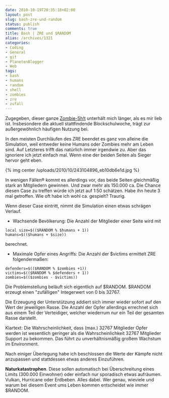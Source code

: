 ```yaml
---
date: 2010-10-19T20:35:18+02:00
layout: post
slug: bash-zre-und-random
status: publish
comments: true
title: Bash | ZRE und $RANDOM
alias: /archives/1321
categories:
- Coding
- General
- git
- PlanetenBlogger
- Web
tags:
- bash
- humans
- random
- shell
- zombies
- zre
- zufall
---
```


Zugegeben, dieser ganze [Zombie-Sh!t](/archives/1314) unterhält mich länger, als es mir lieb ist. Insbesondere die aktuell stattfindende Blockschulwoche, trägt zur außergewöhnlich häufigen Nutzung bei.

In den meisten Durchläufen des ZRE beendet es ganz von alleine die Simulation, weil entweder keine Humans oder Zombies mehr am Leben sind. Auf Letzteres trifft das natürlich immer irgendwie zu. Aber das ignoriere ich jetzt einfach mal. Wenn eine der beiden Seiten als Sieger hervor geht eben.


{% img center /uploads/2010/10/243104896_eb10db6e1d.jpg %}


In wenigen Fällen® kommt es allerdings vor, das beide Seiten gleichmäßig stark an Mitgliedern gewinnen. Und zwar mehr als 150.000 ca. Die Chance diesen Case zu treffen würde ich jetzt auf 1:50 schätzen. Habe ihn heute 3 mal getroffen. Wie oft habe ich wohl ca. gespielt? Traurig.

Wenn dieser Case eintritt, nimmt die Simulation einen etwas schrägen Verlauf.



	
  * Wachsende Bevölkerung: Die Anzahl der Mitglieder einer Seite wird mit
```
local size=$(($RANDOM % $humans + 1))
humans=$(($humans + $size))
```

berechnet.

	
  * Maximale Opfer eines Angriffs: Die Anzahl der $victims ermittelt ZRE folgendermaßen:
```
defenders=$(($RANDOM % $zombies +1))
victims=$(($RANDOM % $defenders + 1))
zombies=$(($zombies - $victims))
```



Die Problemstellung beläuft sich eigentlich auf $RANDOM. $RANDOM erzeugt einen "zufälligen" Integerwert von 0 bis 32767.

Die Erzeugung der Unterstützung addiert sich immer wieder sofort auf den Wert der jeweiligen Rasse. Die Anzahl der Opfer allerdings errechnet sich aus einem Teil der Verteidiger, welcher wiederrum nur ein Teil der gesamten Rasse darstellt.

Klartext: Die Wahrscheinlichkeit, dass (max.) 32767 Mitglieder Opfer werden ist wesentlich geringer als die Wahrscheinlichkeit 32767 Mitglieder Support zu bekommen. Das führt zu unverhältnismäßig großem Wachstum im Environment.

Nach einiger Überlegung habe ich beschlossen die Werte der Kämpfe nicht anzupassen und stattdessen etwas anderes Einzuführen.

**Naturkatastrophen**. Diese sollen automatisch bei Überschreitung eines Limits (300.000 Einwohner) oder einfach nur sporadisch etwas aufräumen. Vulkan, Hurricane oder Erdbeben. Alles dabei. Wer genau, wieviele und warum bei diesem Event ums Leben kommen entscheidet wie immer $RANDOM.
